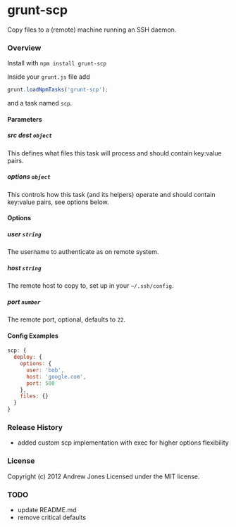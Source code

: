 # grunt-scp

Copy files to a (remote) machine running an SSH daemon.

### Overview

Install with `npm install grunt-scp`

Inside your `grunt.js` file add 

``` javascript
grunt.loadNpmTasks('grunt-scp');
```

and a task named `scp`.

#### Parameters

##### src dest ```object```

This defines what files this task will process and should contain key:value pairs.

##### options ```object```

This controls how this task (and its helpers) operate and should contain key:value pairs, see options below.

#### Options

##### user ```string```

The username to authenticate as on remote system.

##### host ```string```

The remote host to copy to, set up in your `~/.ssh/config`.

##### port ```number```

The remote port, optional, defaults to `22`.

#### Config Examples

``` javascript
scp: {
  deploy: {
    options: {
      user: 'bob',
      host: 'google.com',
      port: 500
    },
    files: {}
  }
}
```

### Release History
  
  - added custom scp implementation with exec for higher options flexibility

### License
Copyright (c) 2012 Andrew Jones
Licensed under the MIT license.

### TODO

  - update README.md
  - remove critical defaults

